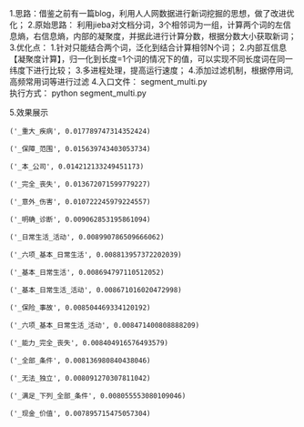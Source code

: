 1.思路：借鉴之前有一篇blog，利用人人网数据进行新词挖掘的思想，做了改进优化；
2.原始思路： 利用jieba对文档分词，3个相邻词为一组，计算两个词的左信息熵，右信息熵，内部的凝聚度，并据此进行计算分数，根据分数大小获取新词；
3.优化点： 1.针对只能结合两个词，泛化到结合计算相邻N个词；
          2.内部互信息【凝聚度计算】，归一化到长度=1个词的情况下的值，可以实现不同长度词在同一纬度下进行比较；
          3.多进程处理，提高运行速度；
          4.添加过滤机制，根据停用词,高频常用词等进行过滤
4.入口文件： segment_multi.py   
  执行方式： python segment_multi.py

5.效果展示

    ('_重大_疾病', 0.017789747314352424)
   
    ('_保障_范围', 0.015639743403053734)
    
    ('_本_公司', 0.014212133249451173)
    
    ('_完全_丧失', 0.013672071599779227)
    
    ('_意外_伤害', 0.010722245979224557)
    
    ('_明确_诊断', 0.009062853195861094)
    
    ('_日常生活_活动', 0.008990786509666062)
    
    ('_六项_基本_日常生活', 0.008813957372202039)
    
    ('_基本_日常生活', 0.008694797110512052)
    
    ('_基本_日常生活_活动', 0.008671016020472998)
    
    ('_保险_事故', 0.008504469334120192)
    
    ('_六项_基本_日常生活_活动', 0.008471400808888209)
    
    ('_能力_完全_丧失', 0.008404916576493579)
    
    ('_全部_条件', 0.008136980840438046)
    
    ('_无法_独立', 0.008091270307811042)
    
    ('_满足_下列_全部_条件', 0.008055553080109046)    
        
    ('_现金_价值', 0.007895715475057304)
